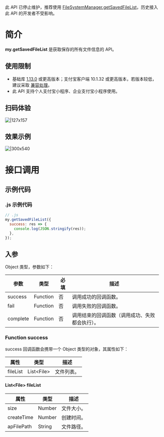 此 API 已停止维护，推荐使用 [FileSystemManager.getSavedFileList](https://opendocs.alipay.com/mini/api/0228qj)，历史接入此 API 的开发者不受影响。

# 简介

**my.getSavedFileList** 是获取保存的所有文件信息的 API。

## 使用限制

- 基础库 [1.13.0](https://opendocs.alipay.com/mini/framework/lib) 或更高版本；支付宝客户端 10.1.32 或更高版本，若版本较低，建议采取 [兼容处理](https://opendocs.alipay.com/mini/framework/compatibility)。
- 此 API 支持个人支付宝小程序、企业支付宝小程序使用。

## 扫码体验

![|127x157](https://gw.alipayobjects.com/zos/skylark-tools/public/files/b94e35a681410e53a98ad6798530878e.jpeg#align=left&display=inline&height=157&margin=%5Bobject%20Object%5D&originHeight=157&originWidth=127&status=done&style=stroke&width=127)

## 效果示例

![|300x540](https://gw.alipayobjects.com/zos/skylark-tools/public/files/9c924664a311d3bd246299d29b25a112.gif#align=left&display=inline&height=540&margin=%5Bobject%20Object%5D&originHeight=540&originWidth=300&status=done&style=stroke&width=300)

# 接口调用

## 示例代码

### .js 示例代码

```javascript
// .js
my.getSavedFileList({
  success: res => {
    console.log(JSON.stringify(res));
  },
});
```

## 入参

Object 类型，参数如下：

| **参数** | **类型** | **必填** | **描述** |
| --- | --- | --- | --- |
| success | Function | 否 | 调用成功的回调函数。 |
| fail | Function | 否 | 调用失败的回调函数。 |
| complete | Function | 否 | 调用结束的回调函数（调用成功、失败都会执行）。 |

### Function success

success 回调函数会携带一个 Object 类型的对象，其属性如下：

| **属性** | **类型**     | **描述**   |
| -------- | ------------ | ---------- |
| fileList | List\<File\> | 文件列表。 |

#### List\<File\> fileList

| **属性**   | **类型** | **描述**   |
| ---------- | -------- | ---------- |
| size       | Number   | 文件大小。 |
| createTime | Number   | 创建时间。 |
| apFilePath | String   | 文件路径。 |
